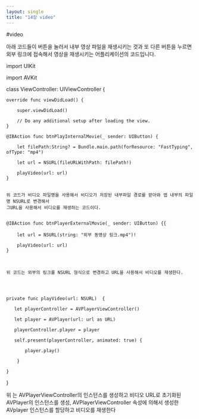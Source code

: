 ```yaml
---
layout: single
title: "14장 video"
---
```

#video


아래 코드들이  버튼을 눌러서 내부 영상 파일을 재생시키는 것과 또 다른 버튼을 누르면 외부 링크에 접속해서 영상을 재생시키는 어플리케이션의 코드입니다. 


import UIKit

import AVKit

class ViewController: UIViewController {

    override func viewDidLoad() {
    
        super.viewDidLoad()
        
        // Do any additional setup after loading the view.
    }
    
    @IBAction func btnPlayInternalMovie(_ sender: UIButton) {
    
        let filePath:String? = Bundle.main.path(forResource: "FastTyping", ofType: "mp4")
        
        let url = NSURL(fileURLWithPath: filePath!)
        
        playVideo(url: url)
    }
    
    
    위 코드가 비디오 파일명을 사용해서 비디오가 저장된 내부파일 경로를 받아와 앱 내부의 파일명 NSURL로 변경해서
    그URL을 사용해서 비디오를 재생하는 코드이다.
    
    
    @IBAction func btnPlayerExternalMovie(_ sender: UIButton) {{   
    
        let url = NSURL(string: "외부 동영상 링크.mp4")!
        
        playVideo(url: url)
    }
    
    
    
    위 코드는 외부의 링크를 NSURL 형식으로 변경하고 URL을 사용해서 비디오를 재생한다. 
   
    
    
    
    private func playVideo(url: NSURL)  {
    
       let playerController = AVPlayerViewController()
       
       let player = AVPlayer(url: url as URL)
       
       playerController.player = player
       
       self.present(playerController, animated: true) {
       
           player.play()
           
        }
        
    }
    
}



 위 는 AVPlayerViewController의 인스턴스를 생성하고 비디오 URL로 초기화된 AVPlayer의 인스턴스를 생성, 
    AVPlayerViewController 속성에 의해서 생성한 AVplayer 인스턴스를 할당하고 비디오를 재생한다



